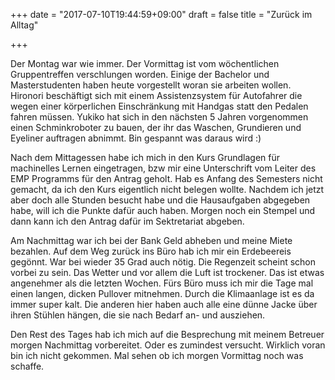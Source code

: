 +++
date = "2017-07-10T19:44:59+09:00"
draft = false
title = "Zurück im Alltag"

+++

Der Montag war wie immer. Der Vormittag ist vom wöchentlichen Gruppentreffen
verschlungen worden. Einige der Bachelor und Masterstudenten haben heute
vorgestellt woran sie arbeiten wollen. Hironori beschäftigt sich mit einem
Assistenzsystem für Autofahrer die wegen einer körperlichen Einschränkung mit
Handgas statt den Pedalen fahren müssen. Yukiko hat sich in den nächsten 5
Jahren vorgenommen einen Schminkroboter zu bauen, der ihr das Waschen,
Grundieren und Eyeliner auftragen abnimmt. Bin gespannt was daraus wird :)

Nach dem Mittagessen habe ich mich in den Kurs Grundlagen für machinelles Lernen
eingetragen, bzw mir eine Unterschrift vom Leiter des EMP Programms für den
Antrag geholt. Hab es Anfang des Semesters nicht gemacht, da ich den Kurs
eigentlich nicht belegen wollte. Nachdem ich jetzt aber doch alle Stunden
besucht habe und die Hausaufgaben abgegeben habe, will ich die Punkte dafür auch
haben. Morgen noch ein Stempel und dann kann ich den Antrag dafür im
Sektretariat abgeben.

Am Nachmittag war ich bei der Bank Geld abheben und meine Miete bezahlen. Auf
dem Weg zurück ins Büro hab ich mir ein Erdebeereis gegönnt. War bei wieder 35
Grad auch nötig. Die Regenzeit scheint schon vorbei zu sein. Das Wetter und vor
allem die Luft ist trockener. Das ist etwas angenehmer als die letzten Wochen.
Fürs Büro muss ich mir die Tage mal einen langen, dicken Pullover mitnehmen.
Durch die Klimaanlage ist es da immer super kalt. Die anderen hier haben auch
alle eine dünne Jacke über ihren Stühlen hängen, die sie nach Bedarf an- und
ausziehen.

Den Rest des Tages hab ich mich auf die Besprechung mit meinem Betreuer morgen
Nachmittag vorbereitet. Oder es zumindest versucht. Wirklich voran bin ich nicht
gekommen. Mal sehen ob ich morgen Vormittag noch was schaffe.
